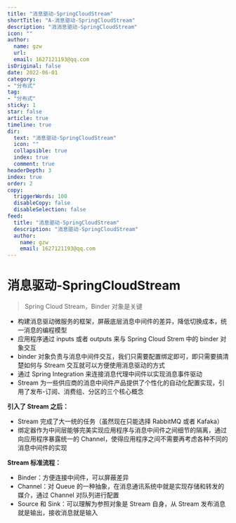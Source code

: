 ```yaml
---
title: "消息驱动-SpringCloudStream"
shortTitle: "A-消息驱动-SpringCloudStream"
description: "消消息驱动-SpringCloudStream"
icon: ""
author: 
  name: gzw
  url: 
  email: 1627121193@qq.com
isOriginal: false
date: 2022-06-01
category: 
- "分布式"
tag:
- "分布式"
sticky: 1
star: false
article: true
timeline: true
dir:
  text: "消息驱动-SpringCloudStream"
  icon: ""
  collapsible: true
  index: true
  comment: true
headerDepth: 3
index: true
order: 2
copy:
  triggerWords: 100
  disableCopy: false
  disableSelection: false
feed:
  title: "消息驱动-SpringCloudStream"
  description: "消息驱动-SpringCloudStream"
  author:
    name: gzw
    email: 1627121193@qq.com
---
```








# 消息驱动-SpringCloudStream

> Spring Cloud Stream，Binder 对象是关键

- 构建消息驱动微服务的框架，屏蔽底层消息中间件的差异，降低切换成本，统一消息的编程模型
- 应用程序通过 inputs 或者 outputs 来与 Spring Cloud Strem 中的 binder 对象交互
- binder 对象负责与消息中间件交互，我们只需要配置绑定即可，即只需要搞清楚如何与 Stream 交互就可以方便使用消息驱动的方式
- 通过 Spring Integration 来连接消息代理中间件以实现消息事件驱动
- Stream 为一些供应商的消息中间件产品提供了个性化的自动化配置实现，引用了发布-订阅、消费组、分区的三个核心概念

**引入了 Stream 之后：**

- Stream 完成了大一统的任务（虽然现在只能选择 RabbitMQ 或者 Kafaka）
- 绑定器作为中间层能够完美实现应用程序与消息中间件之间细节的隔离，通过向应用程序暴露统一的 Channel，使得应用程序之间不需要再考虑各种不同的消息中间件的实现

**Stream 标准流程：**

- Binder：方便连接中间件，可以屏蔽差异
- Channel：对 Queue 的一种抽象，在消息通讯系统中就是实现存储和转发的媒介，通过 Channel 对队列进行配置
- Source 和 Sink：可以理解为参照对象是 Stream 自身，从 Stream 发布消息就是输出，接收消息就是输入

